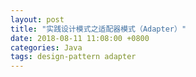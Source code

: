 ```yaml
---
layout: post
title: "实践设计模式之适配器模式（Adapter）"
date: 2018-08-11 11:08:00 +0800
categories: Java
tags: design-pattern adapter
---
```


